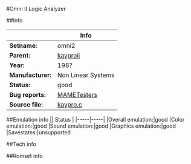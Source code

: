 #Omni II Logic Analyzer

##Info

||Info|
|-----|-----|
|**Setname:**|omni2
|**Parent:**|[kayproii](kayproii.md)
|**Year:**|198?
|**Manufacturer:**|Non Linear Systems
|**Status:**|good
|**Bug reports:**|[MAMETesters](http://mametesters.org/view_all_set.php?type=1&temporary=y&search=kaypro.c)
|**Source file:**|[kaypro.c](https://github.com/mamedev/mame/blob/master/src/mess/drivers/kaypro.c)

##Emulation info
|| Status |
|-----|-----|
|Overall emulation:|good
|Color emulation:|good
|Sound emulation:|good
|Graphics emulation:|good
|Savestates:|unsupported

##Tech info

##Romset info

<!--- START OF EDITED COMMENT DO NOT TOUCH TEXT ABOVE-->
